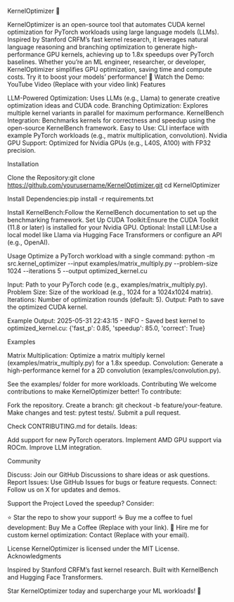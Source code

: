 KernelOptimizer 🚀

KernelOptimizer is an open-source tool that automates CUDA kernel optimization for PyTorch workloads using large language models (LLMs). Inspired by Stanford CRFM’s fast kernel research, it leverages natural language reasoning and branching optimization to generate high-performance GPU kernels, achieving up to 1.8x speedups over PyTorch baselines.
Whether you’re an ML engineer, researcher, or developer, KernelOptimizer simplifies GPU optimization, saving time and compute costs. Try it to boost your models’ performance!
🎥 Watch the Demo: YouTube Video (Replace with your video link)
Features

LLM-Powered Optimization: Uses LLMs (e.g., Llama) to generate creative optimization ideas and CUDA code.
Branching Optimization: Explores multiple kernel variants in parallel for maximum performance.
KernelBench Integration: Benchmarks kernels for correctness and speedup using the open-source KernelBench framework.
Easy to Use: CLI interface with example PyTorch workloads (e.g., matrix multiplication, convolution).
Nvidia GPU Support: Optimized for Nvidia GPUs (e.g., L40S, A100) with FP32 precision.

Installation

Clone the Repository:git clone https://github.com/yourusername/KernelOptimizer.git
cd KernelOptimizer


Install Dependencies:pip install -r requirements.txt


Install KernelBench:Follow the KernelBench documentation to set up the benchmarking framework.
Set Up CUDA Toolkit:Ensure the CUDA Toolkit (11.8 or later) is installed for your Nvidia GPU.
Optional: Install LLM:Use a local model like Llama via Hugging Face Transformers or configure an API (e.g., OpenAI).

Usage
Optimize a PyTorch workload with a single command:
python -m src.kernel_optimizer --input examples/matrix_multiply.py --problem-size 1024 --iterations 5 --output optimized_kernel.cu


Input: Path to your PyTorch code (e.g., examples/matrix_multiply.py).
Problem Size: Size of the workload (e.g., 1024 for a 1024x1024 matrix).
Iterations: Number of optimization rounds (default: 5).
Output: Path to save the optimized CUDA kernel.

Example Output:
2025-05-31 22:43:15 - INFO - Saved best kernel to optimized_kernel.cu: {'fast_p': 0.85, 'speedup': 85.0, 'correct': True}

Examples

Matrix Multiplication: Optimize a matrix multiply kernel (examples/matrix_multiply.py) for a 1.8x speedup.
Convolution: Generate a high-performance kernel for a 2D convolution (examples/convolution.py).

See the examples/ folder for more workloads.
Contributing
We welcome contributions to make KernelOptimizer better! To contribute:

Fork the repository.
Create a branch: git checkout -b feature/your-feature.
Make changes and test: pytest tests/.
Submit a pull request.

Check CONTRIBUTING.md for details. Ideas:

Add support for new PyTorch operators.
Implement AMD GPU support via ROCm.
Improve LLM integration.

Community

Discuss: Join our GitHub Discussions to share ideas or ask questions.
Report Issues: Use GitHub Issues for bugs or feature requests.
Connect: Follow us on X for updates and demos.

Support the Project
Loved the speedup? Consider:

⭐ Star the repo to show your support!
☕ Buy me a coffee to fuel development: Buy Me a Coffee (Replace with your link).
💼 Hire me for custom kernel optimization: Contact (Replace with your email).

License
KernelOptimizer is licensed under the MIT License.
Acknowledgments

Inspired by Stanford CRFM’s fast kernel research.
Built with KernelBench and Hugging Face Transformers.


Star KernelOptimizer today and supercharge your ML workloads! 🚀

